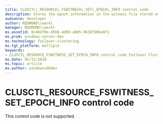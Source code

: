 ```yaml
---
title: CLUSCTL\_RESOURCE\_FSWITNESS\_SET\_EPOCH\_INFO control code
description: Stores the epoch information in the witness file stored on a remote file share.
audience: developer
author: REDMOND\\markl
manager: REDMOND\\markl
ms.assetid: 8c46df0e-d5b6-4d69-a605-96387904a9f1
ms.prod: windows-server-dev
ms.technology: failover-clustering
ms.tgt_platform: multiple
keywords:
- CLUSCTL_RESOURCE_FSWITNESS_SET_EPOCH_INFO control code Failover Cluster
ms.date: 05/31/2018
ms.topic: article
ms.author: windowssdkdev
---
```


# CLUSCTL\_RESOURCE\_FSWITNESS\_SET\_EPOCH\_INFO control code

This control code is not supported.

 

 




